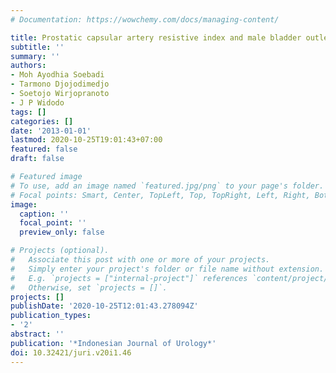 ```yaml
---
# Documentation: https://wowchemy.com/docs/managing-content/

title: Prostatic capsular artery resistive index and male bladder outlet obstruction
subtitle: ''
summary: ''
authors:
- Moh Ayodhia Soebadi
- Tarmono Djojodimedjo
- Soetojo Wirjopranoto
- J P Widodo
tags: []
categories: []
date: '2013-01-01'
lastmod: 2020-10-25T19:01:43+07:00
featured: false
draft: false

# Featured image
# To use, add an image named `featured.jpg/png` to your page's folder.
# Focal points: Smart, Center, TopLeft, Top, TopRight, Left, Right, BottomLeft, Bottom, BottomRight.
image:
  caption: ''
  focal_point: ''
  preview_only: false

# Projects (optional).
#   Associate this post with one or more of your projects.
#   Simply enter your project's folder or file name without extension.
#   E.g. `projects = ["internal-project"]` references `content/project/deep-learning/index.md`.
#   Otherwise, set `projects = []`.
projects: []
publishDate: '2020-10-25T12:01:43.278094Z'
publication_types:
- '2'
abstract: ''
publication: '*Indonesian Journal of Urology*'
doi: 10.32421/juri.v20i1.46
---
```

